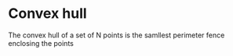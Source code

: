 # Convex hull

The convex hull of a set of N points is the samllest perimeter fence enclosing the points

